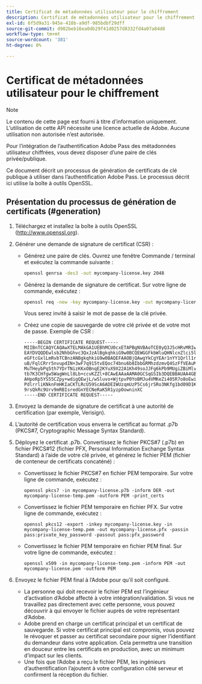 ```yaml
---
title: Certificat de métadonnées utilisateur pour le chiffrement
description: Certificat de métadonnées utilisateur pour le chiffrement
exl-id: 6f5d9a31-945e-418b-a9df-985bdbf29dff
source-git-commit: d982beb16ea0db29f41d0257d8332fd4a07a84d8
workflow-type: tm+mt
source-wordcount: '381'
ht-degree: 0%

---
```


# Certificat de métadonnées utilisateur pour le chiffrement

>[!NOTE]
>
>Le contenu de cette page est fourni à titre d’information uniquement. L’utilisation de cette API nécessite une licence actuelle de Adobe. Aucune utilisation non autorisée n’est autorisée.

Pour l’intégration de l’authentification Adobe Pass des métadonnées utilisateur chiffrées, vous devez disposer d’une paire de clés privée/publique.

Ce document décrit un processus de génération de certificats de clé publique à utiliser dans l’authentification Adobe Pass. Le processus décrit ici utilise la boîte à outils OpenSSL.

## Présentation du processus de génération de certificats (#generation)

1. Téléchargez et installez la boîte à outils OpenSSL (http://www.openssl.org).

1. Générer une demande de signature de certificat (CSR) :

   * Générez une paire de clés.  Ouvrez une fenêtre Commande / terminal et exécutez la commande suivante :

     ```bash
     openssl genrsa -des3 -out mycompany-license.key 2048
     ```

   * Générez la demande de signature de certificat. Sur votre ligne de commande, exécutez :

     ```bash
     openssl req -new -key mycompany-license.key -out mycompany-license.csr -batch
     ```

     Vous serez invité à saisir le mot de passe de la clé privée.

   * Créez une copie de sauvegarde de votre clé privée et de votre mot de passe. Exemple de CSR :

     ```
     -----BEGIN CERTIFICATE REQUEST-----
     MIIBnTCCAQYCAQAwXTELMAkGA1UEBhMCU0cxETAPBgNVBAoTCE0yQ3J5cHRvMRIw
     EAYDVQQDEwlsb2NhbGhvc3QxJzAlBgkqhkiG9w0BCQEWGGFkbWluQHNlcnZlci5l
     eGFtcGxlLmRvbTCBnzANBgkqhkiG9w0BAQEFAAOBjQAwgYkCgYEAr1nYY1Qrll1r
     uB/FqlCRrr5nvupdIN+3wF7q915tvEQoc74bnu6b8IbbGRMhzdzmvQ4SzFfVEAuM
     MuTHeybPq5th7YDrTNizKKxOBnqE2KYuX9X22A1Kh49soJJFg6kPb9MUgiZBiMlv
     tb7K3CHfgw5WagWnLl8Lb+ccvKZZl+8CAwEAAaAAMA0GCSqGSIb3DQEBBAUAA4GB
     AHpoRp5YS55CZpy+wdigQEwjL/wSluvo+WjtpvP0YoBMJu4VMKeZi405R7o8oEwi
     PdlrrliKNknFmHKIaCKTLRcU59ScA6ADEIWUzqmUzP5Cs6jrSRo3NKfg1bd09D1K
     9rsQkRc9Urv9mRBIsredGnYECNeRaK5R1yzpOowninXC
     -----END CERTIFICATE REQUEST-----
     ```

1. Envoyez la demande de signature de certificat à une autorité de certification (par exemple, Verisign).

1. L’autorité de certification vous enverra le certificat au format .p7b (PKCS#7, Cryptographic Message Syntax Standard).

1. Déployez le certificat .p7b. Convertissez le fichier PKCS#7 (.p7b) en fichier PKCS#12 (fichier PFX, Personal Information Exchange Syntax Standard) à l’aide de votre clé privée, et générez le fichier PEM (fichier de conteneur de certificats concaténé) :

   * Convertissez le fichier PKCS#7 en fichier PEM temporaire. Sur votre ligne de commande, exécutez :

     ```
     openssl pkcs7 -in mycompany-license.p7b -inform DER -out mycompany-license-temp.pem -outform PEM -print_certs
     ```

   * Convertissez le fichier PEM temporaire en fichier PFX.  Sur votre ligne de commande, exécutez :

     ```
     openssl pkcs12 -export -inkey mycompany-license.key -in mycompany-license-temp.pem -out mycompany-license.pfx -passin pass:private_key_password -passout pass:pfx_password
     ```

   * Convertissez le fichier PEM temporaire en fichier PEM final. Sur votre ligne de commande, exécutez :

     ```
     openssl x509 -in mycompany-license-temp.pem -inform PEM -out mycompany-license.pem -outform PEM
     ```

1. Envoyez le fichier PEM final à l’Adobe pour qu’il soit configuré.

   * La personne qui doit recevoir le fichier PEM est l’ingénieur d’activation d’Adobe affecté à votre intégration/validation. Si vous ne travaillez pas directement avec cette personne, vous pouvez découvrir à qui envoyer le fichier auprès de votre représentant d’Adobe.
   * Adobe prend en charge un certificat principal et un certificat de sauvegarde. Si votre certificat principal est compromis, vous pouvez le révoquer et passer au certificat secondaire pour signer l’identifiant du demandeur dans votre application. Cela permettra une transition en douceur entre les certificats en production, avec un minimum d’impact sur les clients.
   * Une fois que l’Adobe a reçu le fichier PEM, les ingénieurs d’authentification l’ajoutent à votre configuration côté serveur et confirment la réception du fichier.

